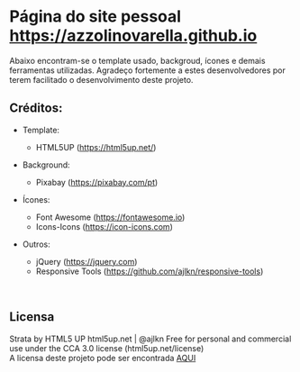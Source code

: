 # Página do site pessoal https://azzolinovarella.github.io
Abaixo encontram-se o template usado, backgroud, ícones e demais ferramentas utilizadas. Agradeço fortemente a estes desenvolvedores por terem facilitado o desenvolvimento deste projeto. 
<br>

## Créditos:

* Template:
	* HTML5UP (https://html5up.net/)


* Background:
	* Pixabay (https://pixabay.com/pt)

* Ícones:
	* Font Awesome (https://fontawesome.io)
	* Icons-Icons (https://icon-icons.com)


* Outros:
	* jQuery (https://jquery.com)
	* Responsive Tools (https://github.com/ajlkn/responsive-tools)

<br>

## Licensa
Strata by HTML5 UP
html5up.net | @ajlkn
Free for personal and commercial use under the CCA 3.0 license (html5up.net/license)
<br>
A licensa deste projeto pode ser encontrada [AQUI](LICENSE.txt)